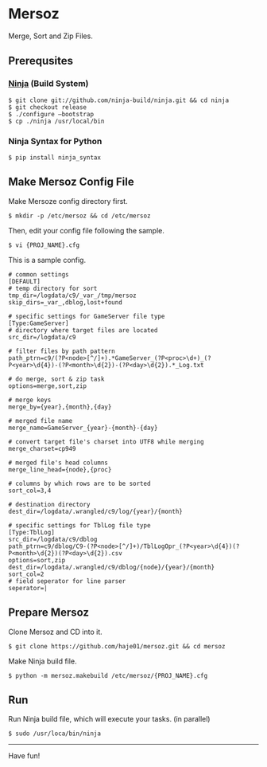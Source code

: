 # Mersoz

Merge, Sort and Zip Files.

## Prerequsites

### [Ninja](https://ninja-build.org) (Build System)

    $ git clone git://github.com/ninja-build/ninja.git && cd ninja
    $ git checkout release
    $ ./configure —bootstrap
    $ cp ./ninja /usr/local/bin

### Ninja Syntax for Python

    $ pip install ninja_syntax

## Make Mersoz Config File

Make Mersoze config directory first.

    $ mkdir -p /etc/mersoz && cd /etc/mersoz

Then, edit your config file following the sample.

	$ vi {PROJ_NAME}.cfg

This is a sample config.

    # common settings
    [DEFAULT]
    # temp directory for sort
    tmp_dir=/logdata/c9/_var_/tmp/mersoz
    skip_dirs=_var_,dblog,lost+found
    
    # specific settings for GameServer file type
    [Type:GameServer]
    # directory where target files are located
    src_dir=/logdata/c9
    
    # filter files by path pattern
    path_ptrn=c9/(?P<node>[^/]+).*GameServer_(?P<proc>\d+)_(?P<year>\d{4})-(?P<month>\d{2})-(?P<day>\d{2}).*_Log.txt
    
    # do merge, sort & zip task
    options=merge,sort,zip
    
    # merge keys
    merge_by={year},{month},{day}
    
    # merged file name
    merge_name=GameServer_{year}-{month}-{day}
    
    # convert target file's charset into UTF8 while merging
    merge_charset=cp949
    
    # merged file's head columns
    merge_line_head={node},{proc}
    
    # columns by which rows are to be sorted
    sort_col=3,4
    
    # destination directory 
    dest_dir=/logdata/.wrangled/c9/log/{year}/{month}
    
    # specific settings for TblLog file type
    [Type:TblLog]
    src_dir=/logdata/c9/dblog
    path_ptrn=c9/dblog/C9-(?P<node>[^/]+)/TblLogOpr_(?P<year>\d{4})(?P<month>\d{2})(?P<day>\d{2}).csv
    options=sort,zip
    dest_dir=/logdata/.wrangled/c9/dblog/{node}/{year}/{month}
    sort_col=2
    # field seperator for line parser
    seperator=|

## Prepare Mersoz

Clone Mersoz and CD into it.

    $ git clone https://github.com/haje01/mersoz.git && cd mersoz

Make Ninja build file.

    $ python -m mersoz.makebuild /etc/mersoz/{PROJ_NAME}.cfg

## Run

Run Ninja build file, which will execute your tasks. (in parallel)

    $ sudo /usr/loca/bin/ninja

----

Have fun!
